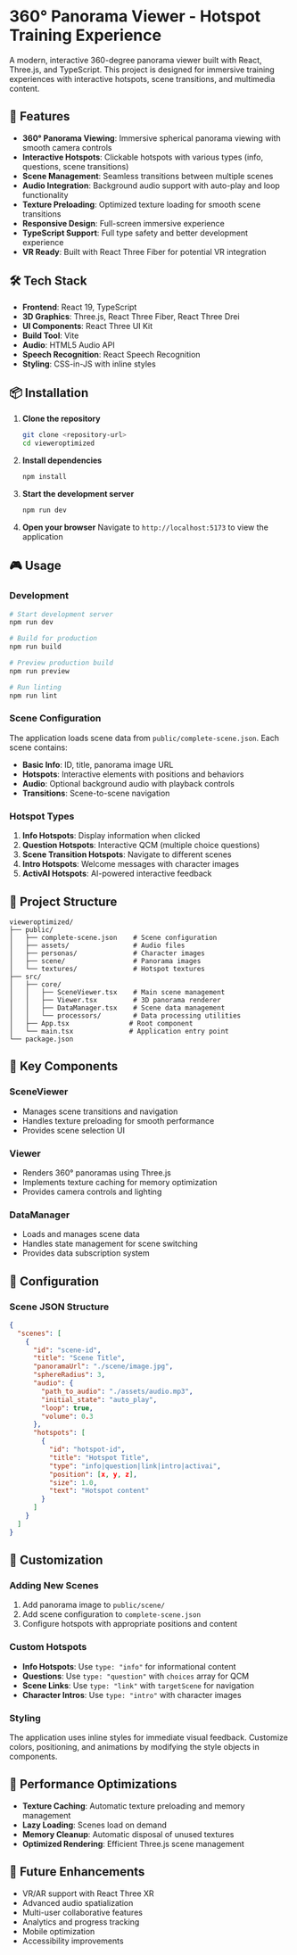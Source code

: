# 360° Panorama Viewer - Hotspot Training Experience

A modern, interactive 360-degree panorama viewer built with React, Three.js, and TypeScript. This project is designed for immersive training experiences with interactive hotspots, scene transitions, and multimedia content.

## 🚀 Features

- **360° Panorama Viewing**: Immersive spherical panorama viewing with smooth camera controls
- **Interactive Hotspots**: Clickable hotspots with various types (info, questions, scene transitions)
- **Scene Management**: Seamless transitions between multiple scenes
- **Audio Integration**: Background audio support with auto-play and loop functionality
- **Texture Preloading**: Optimized texture loading for smooth scene transitions
- **Responsive Design**: Full-screen immersive experience
- **TypeScript Support**: Full type safety and better development experience
- **VR Ready**: Built with React Three Fiber for potential VR integration

## 🛠️ Tech Stack

- **Frontend**: React 19, TypeScript
- **3D Graphics**: Three.js, React Three Fiber, React Three Drei
- **UI Components**: React Three UI Kit
- **Build Tool**: Vite
- **Audio**: HTML5 Audio API
- **Speech Recognition**: React Speech Recognition
- **Styling**: CSS-in-JS with inline styles

## 📦 Installation

1. **Clone the repository**
   ```bash
   git clone <repository-url>
   cd vieweroptimized
   ```

2. **Install dependencies**
   ```bash
   npm install
   ```

3. **Start the development server**
   ```bash
   npm run dev
   ```

4. **Open your browser**
   Navigate to `http://localhost:5173` to view the application

## 🎮 Usage

### Development
```bash
# Start development server
npm run dev

# Build for production
npm run build

# Preview production build
npm run preview

# Run linting
npm run lint
```

### Scene Configuration

The application loads scene data from `public/complete-scene.json`. Each scene contains:

- **Basic Info**: ID, title, panorama image URL
- **Hotspots**: Interactive elements with positions and behaviors
- **Audio**: Optional background audio with playback controls
- **Transitions**: Scene-to-scene navigation

### Hotspot Types

1. **Info Hotspots**: Display information when clicked
2. **Question Hotspots**: Interactive QCM (multiple choice questions)
3. **Scene Transition Hotspots**: Navigate to different scenes
4. **Intro Hotspots**: Welcome messages with character images
5. **ActivAI Hotspots**: AI-powered interactive feedback

## 📁 Project Structure

```
vieweroptimized/
├── public/
│   ├── complete-scene.json    # Scene configuration
│   ├── assets/                # Audio files
│   ├── personas/              # Character images
│   ├── scene/                 # Panorama images
│   └── textures/              # Hotspot textures
├── src/
│   ├── core/
│   │   ├── SceneViewer.tsx    # Main scene management
│   │   ├── Viewer.tsx         # 3D panorama renderer
│   │   ├── DataManager.tsx    # Scene data management
│   │   └── processors/        # Data processing utilities
│   ├── App.tsx               # Root component
│   └── main.tsx              # Application entry point
└── package.json
```

## 🎯 Key Components

### SceneViewer
- Manages scene transitions and navigation
- Handles texture preloading for smooth performance
- Provides scene selection UI

### Viewer
- Renders 360° panoramas using Three.js
- Implements texture caching for memory optimization
- Provides camera controls and lighting

### DataManager
- Loads and manages scene data
- Handles state management for scene switching
- Provides data subscription system

## 🔧 Configuration

### Scene JSON Structure
```json
{
  "scenes": [
    {
      "id": "scene-id",
      "title": "Scene Title",
      "panoramaUrl": "./scene/image.jpg",
      "sphereRadius": 3,
      "audio": {
        "path_to_audio": "./assets/audio.mp3",
        "initial_state": "auto_play",
        "loop": true,
        "volume": 0.3
      },
      "hotspots": [
        {
          "id": "hotspot-id",
          "title": "Hotspot Title",
          "type": "info|question|link|intro|activai",
          "position": [x, y, z],
          "size": 1.0,
          "text": "Hotspot content"
        }
      ]
    }
  ]
}
```

## 🎨 Customization

### Adding New Scenes
1. Add panorama image to `public/scene/`
2. Add scene configuration to `complete-scene.json`
3. Configure hotspots with appropriate positions and content

### Custom Hotspots
- **Info Hotspots**: Use `type: "info"` for informational content
- **Questions**: Use `type: "question"` with `choices` array for QCM
- **Scene Links**: Use `type: "link"` with `targetScene` for navigation
- **Character Intros**: Use `type: "intro"` with character images

### Styling
The application uses inline styles for immediate visual feedback. Customize colors, positioning, and animations by modifying the style objects in components.

## 🚀 Performance Optimizations

- **Texture Caching**: Automatic texture preloading and memory management
- **Lazy Loading**: Scenes load on demand
- **Memory Cleanup**: Automatic disposal of unused textures
- **Optimized Rendering**: Efficient Three.js scene management

## 🔮 Future Enhancements

- VR/AR support with React Three XR
- Advanced audio spatialization
- Multi-user collaborative features
- Analytics and progress tracking
- Mobile optimization
- Accessibility improvements




